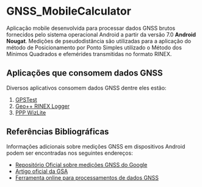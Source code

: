 # **GNSS_MobileCalculator**
 Aplicação mobile desenvolvida para processar dados GNSS brutos fornecidos pelo sistema operacional Android a partir da versão 7.0 **Android Nougat**.
 Medições de pseudodistância são utilizadas para a aplicação do método de Posicionamento por Ponto Simples utilizado o Método dos Mínimos Quadrados e efemérides transmitidas no formato RINEX.
 
 ## Aplicações que consomem dados GNSS
 Diversos aplicativos consomem dados GNSS dentre eles estão:
1. [GPSTest](https://play.google.com/store/apps/details?id=com.android.gpstest&hl=en)
2. [Geo++ RINEX Logger](https://play.google.com/store/apps/details?id=de.geopp.rinexlogger)
3. [PPP WizLite](https://play.google.com/store/apps/details?id=jocs.fr.gnss_ppp&rdid=jocs.fr.gnss_ppp)

## Referências Bibliográficas
Informações adicionais sobre medições GNSS em dispositivos Android podem ser encontradas nos seguintes endereços:
- [Repositório Oficial sobre medições GNSS do Google](https://developer.android.com/guide/topics/sensors/gnss)
- [Artigo oficial da GSA](https://www.gsa.europa.eu/system/files/reports/gnss_raw_measurement_web_0.pdf)
- [Ferramenta online para processamentos de dados GNSS](http://is-cigala-calibra.fct.unesp.br/pps/indexn.php)
